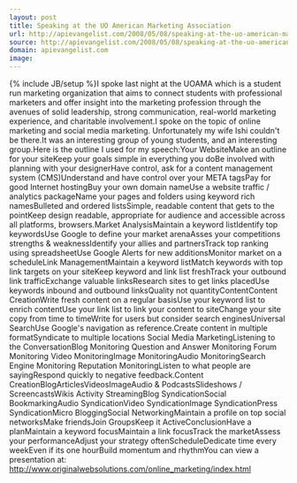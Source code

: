 ```yaml
---
layout: post
title: Speaking at the UO American Marketing Association
url: http://apievangelist.com/2008/05/08/speaking-at-the-uo-american-marketing-association/
source: http://apievangelist.com/2008/05/08/speaking-at-the-uo-american-marketing-association/
domain: apievangelist.com
image: 
---
```

{% include JB/setup %}I spoke last night at the UOAMA which is a student run marketing organization that aims to connect students with professional marketers and offer insight into the marketing profession through the avenues of solid leadership, strong communication, real-world marketing experience, and charitable involvement.I spoke on the topic of online marketing and social media marketing.  Unfortunately my wife Ishi couldn't be there.It was an interesting group of young students, and an interesting group.Here is the outline I used for my speech:Your WebsiteMake an outline for your siteKeep your goals simple in everything you doBe involved with planning with your designerHave control, ask for a content management system (CMS)Understand and have control over your META tagsPay for good Internet hostingBuy your own domain nameUse a website traffic / analytics packageName your pages and folders using keyword rich namesBulleted and ordered listsSimple, readable content that gets to the pointKeep design readable, appropriate for audience and accessible across all platforms, browsers.Market AnalysisMaintain a keyword listIdentify top keywordsUse Google to define your market arenaAsses your competitions strengths &amp; weaknessIdentify your allies and partnersTrack top ranking using spreadsheetUse Google Alerts for new additionsMonitor market on a scheduleLink ManagementMaintain a keyword listMatch keywords with top link targets on your siteKeep keyword and link list freshTrack your outbound link trafficExchange valuable linksResearch sites to get links placedUse keywords inbound and outbound linksQuality not quantityContentContent CreationWrite fresh content on a regular basisUse your keyword list to enrich contentUse your link list to link your content to siteChange your site copy from time to timeWrite for users but consider search enginesUniversal SearchUse Google's navigation as reference.Create content in multiple formatSyndicate to multiple locations Social Media MarketingListening to the ConversationBlog Monitoring Question and Answer Monitoring Forum Monitoring Video MonitoringImage MonitoringAudio MonitoringSearch Engine Monitoring Reputation MonitoringListen to what people are sayingRespond quickly to negative feedback.Content CreationBlogArticlesVideosImageAudio &amp; PodcastsSlideshows / ScreencastsWikis Activity StreamingBlog SyndicationSocial BookmarkingAudio SyndicationVideo SyndicationImage SyndicationPress SyndicationMicro BloggingSocial NetworkingMaintain a profile on top social networksMake friendsJoin GroupsKeep it ActiveConclusionHave a planMaintain a keyword focusMaintain a link focusTrack the marketAssess your performanceAdjust your strategy oftenScheduleDedicate time every weekEven if its one hourBuild momentum and rhythmYou can view a presentation at: http://www.originalwebsolutions.com/online_marketing/index.html